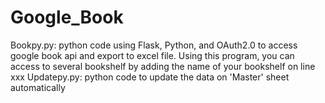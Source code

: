 # Google_Book
Bookpy.py: python code using Flask, Python, and OAuth2.0 to access google book api and export to excel file. Using this program, you can access to several bookshelf by adding the name of your bookshelf on line xxx
Updatepy.py: python code to update the data on 'Master' sheet automatically
